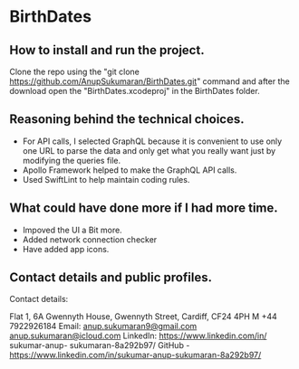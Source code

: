 # BirthDates

## How to install and run the project.

Clone the repo using the "git clone https://github.com/AnupSukumaran/BirthDates.git" command and after the download open the "BirthDates.xcodeproj" in the BirthDates folder.

## Reasoning behind the technical choices.

- For API calls, I selected GraphQL because it is convenient to use only one URL to parse the data and only get what you really want just by modifying the queries file.
- Apollo Framework helped to make the GraphQL API calls.
- Used SwiftLint to help maintain coding rules.


## What could have done more if I had more time.

- Impoved the UI a Bit more. 
- Added network connection checker
- Have added app icons.

## Contact details and public profiles.

Contact details:

Flat 1, 6A Gwennyth House, Gwennyth Street, Cardiff, CF24 4PH
M +44 7922926184
Email: anup.sukumaran9@gmail.com anup.sukumaran@icloud.com
LinkedIn: https://www.linkedin.com/in/ sukumar-anup- sukumaran-8a292b97/
GitHub - https://www.linkedin.com/in/sukumar-anup-sukumaran-8a292b97/
